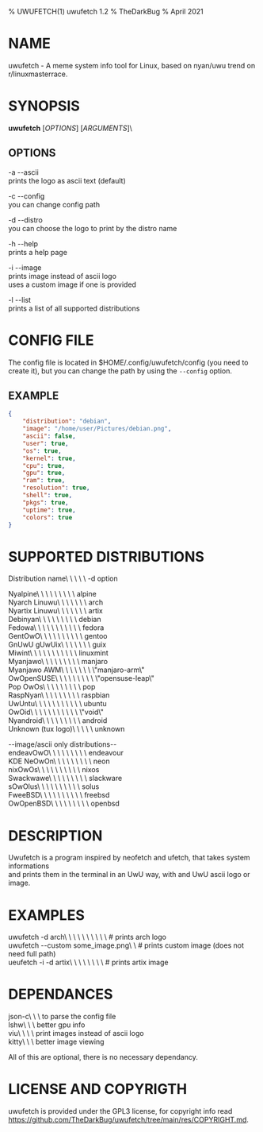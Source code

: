% UWUFETCH(1) uwufetch 1.2
% TheDarkBug
% April 2021

<!---
I am using markdown instead of troff because i don't know how to use it, and the same could be for some people.
I also don't know if this is a good practice, but it works, so I am keeping it.
To "compile" this file you need pandoc (https://pandoc.org).
--->

# NAME

uwufetch - A meme system info tool for Linux, based on nyan/uwu trend on r/linuxmasterrace.

# SYNOPSIS

**uwufetch** [*OPTIONS*] [*ARGUMENTS*]\

## OPTIONS

-a --ascii\
prints the logo as ascii text (default)

-c --config\
you can change config path

-d --distro\
you can choose the logo to print by the distro name

-h --help\
prints a help page

-i --image\
prints image instead of ascii logo\
uses a custom image if one is provided

-l --list\
prints a list of all supported distributions

# CONFIG FILE

The config file is located in $HOME/.config/uwufetch/config (you need to create it), but you can change the path by using the `--config` option.

## EXAMPLE
```json
{
	"distribution": "debian",
	"image": "/home/user/Pictures/debian.png",
	"ascii": false,
	"user": true,
	"os": true,
	"kernel": true,
	"cpu": true,
	"gpu": true,
	"ram": true,
	"resolution": true,
	"shell": true,
	"pkgs": true,
	"uptime": true,
	"colors": true
}
```


# SUPPORTED DISTRIBUTIONS

Distribution name\	\	\	\	\ -d option

Nyalpine\	\	\	\	\	\	\	\	\	alpine\
Nyarch Linuwu\	\	\	\	\	\	\ arch\
Nyartix Linuwu\	\	\	\	\	\	\ artix\
Debinyan\	\	\	\	\	\	\	\	\	debian\
Fedowa\	\	\	\	\	\	\	\	\	\	\ fedora\
GentOwO\	\	\	\	\	\	\	\	\	\ gentoo\
GnUwU gUwUix\	\	\	\	\	\	\	guix\
Miwint\	\	\	\	\	\	\	\	\	\	\ linuxmint\
Myanjawo\	\	\	\	\	\	\	\	\	manjaro\
Myanjawo AWM\	\	\	\	\	\	\	\\"manjaro-arm\\"\
OwOpenSUSE\	\	\	\	\	\	\	\	\ \\"opensuse-leap\\"\
Pop OwOs\	\	\	\	\	\	\	\	\	pop\
RaspNyan\	\	\	\	\	\	\	\	\	raspbian\
UwUntu\	\	\	\	\	\	\	\	\	\	\ ubuntu\
OwOid\	\	\	\	\	\	\	\	\	\	\ \\"void\\"\
Nyandroid\	\	\	\	\	\	\	\	\ android\
Unknown (tux logo)\	\	\	\	\ unknown

--image/ascii only distributions--\
endeavOwO\	\	\	\	\	\	\	\	\ endeavour\
KDE NeOwOn\	\	\	\	\	\	\	\	\ neon\
nixOwOs\	\	\	\	\	\	\	\	\	\ nixos\
Swackwawe\	\	\	\	\	\	\	\	\ slackware\
sOwOlus\	\	\	\	\	\	\	\	\	\ solus\
FweeBSD\	\	\	\	\	\	\	\	\	\ freebsd\
OwOpenBSD\	\	\	\	\	\	\	\	\ openbsd

# DESCRIPTION

Uwufetch is a program inspired by neofetch and ufetch, that takes system informations\
and prints them in the terminal in an UwU way, with and UwU ascii logo or image.

# EXAMPLES

uwufetch -d arch\	\	\	\	\	\	\	\	\	\	# prints arch logo\
uwufetch -\-custom some_image.png\	\	# prints custom image (does not need full path)\
ueufetch -i -d artix\	\	\	\	\	\	\	\	# prints artix image

# DEPENDANCES

json-c\	\	\ to parse the config file\
lshw\	\	\	better gpu info\
viu\	\	\	\ print images instead of ascii logo\
kitty\	\	\ better image viewing

All of this are optional, there is no necessary dependancy.

# LICENSE AND COPYRIGTH

uwufetch is provided under the GPL3 license, for copyright info read\
https://github.com/TheDarkBug/uwufetch/tree/main/res/COPYRIGHT.md.
